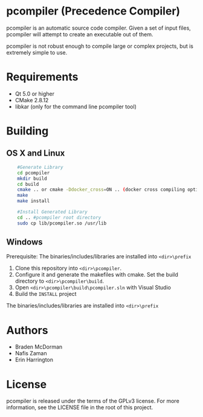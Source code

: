 pcompiler (Precedence Compiler)
===============================

pcompiler is an automatic source code compiler.
Given a set of input files, pcompiler will attempt to create an executable out of them.

pcompiler is not robust enough to compile large or complex projects, but is extremely simple to use.

Requirements
============

* Qt 5.0 or higher
* CMake 2.8.12
* libkar (only for the command line pcompiler tool)

Building
========

## OS X and Linux
```bash
	#Generate Library
	cd pcompiler
	mkdir build
	cd build
	cmake .. or cmake -Ddocker_cross=ON .. (docker cross compiling option)
	make
	make install

	#Install Generated Library
	cd .. #pcompiler root directory
	sudo cp lib/pcompiler.so /usr/lib
```
## Windows

Prerequisite: The binaries/includes/libraries are installed into `<dir>\prefix`

1. Clone this repository into `<dir>\pcompiler`.
2. Configure it and generate the makefiles with cmake. Set the build directory to `<dir>\pcompiler\build`.
3. Open `<dir>\pcompiler\build\pcompiler.sln` with Visual Studio
4. Build the `INSTALL` project

The binaries/includes/libraries are installed into `<dir>\prefix`

Authors
=======

* Braden McDorman
* Nafis Zaman
* Erin Harrington

License
=======
pcompiler is released under the terms of the GPLv3 license. For more information, see the LICENSE file in the root of this project.
